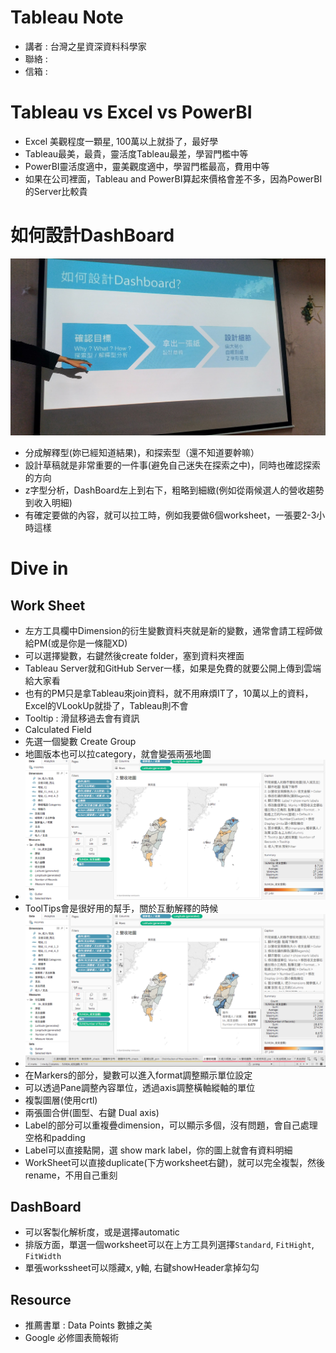 # Tableau Note
* 講者 : 台灣之星資深資料科學家 
* 聯絡 : 
* 信箱 :
# Tableau vs Excel vs PowerBI
* Excel 美觀程度一顆星, 100萬以上就掛了，最好學
* Tableau最美，最貴，靈活度Tableau最差，學習門檻中等
* PowerBI靈活度適中，靈美觀度適中，學習門檻最高，費用中等
* 如果在公司裡面，Tableau and PowerBI算起來價格會差不多，因為PowerBI的Server比較貴
# 如何設計DashBoard
<img src = './images/tableau_1.jpg'></img>
* 分成解釋型(妳已經知道結果)，和探索型（還不知道要幹嘛）
* 設計草稿就是非常重要的一件事(避免自己迷失在探索之中)，同時也確認探索的方向
* z字型分析，DashBoard左上到右下，粗略到細緻(例如從兩候選人的營收趨勢到收入明細)
* 有確定要做的內容，就可以拉工時，例如我要做6個worksheet，一張要2-3小時這樣

# Dive in
## Work Sheet

* 左方工具欄中Dimension的衍生變數資料夾就是新的變數，通常會請工程師做給PM(或是你是一條龍XD)
* 可以選擇變數，右鍵然後create folder，塞到資料夾裡面
* Tableau Server就和GitHub Server一樣，如果是免費的就要公開上傳到雲端給大家看
* 也有的PM只是拿Tableau來join資料，就不用麻煩IT了，10萬以上的資料，Excel的VLookUp就掛了，Tableau則不會
* Tooltip : 滑鼠移過去會有資訊
* Calculated Field
* 先選一個變數 Create Group
* 地圖版本也可以拉category，就會變張兩張地圖
* <img src = './images/tableau_2.png'></img>
* ToolTips會是很好用的幫手，關於互動解釋的時候
* <img src = './images/tableau_3.png'></img>
* 在Markers的部分，變數可以進入format調整顯示單位設定
* 可以透過Pane調整內容單位，透過axis調整橫軸縱軸的單位
* 複製圖層(使用crtl)
* 兩張圖合併(圖型、右鍵 Dual axis)
* Label的部分可以重複疊dimension，可以顯示多個，沒有問題，會自己處理空格和padding
* Label可以直接點開，選 show mark label，你的圖上就會有資料明細
* WorkSheet可以直接duplicate(下方worksheet右鍵)，就可以完全複製，然後rename，不用自己重刻
## DashBoard
* 可以客製化解析度，或是選擇automatic
* 排版方面，單選一個worksheet可以在上方工具列選擇`Standard`, `FitHight`, `FitWidth`
* 單張workssheet可以隱藏x, y軸, 右鍵showHeader拿掉勾勾

## Resource
* 推薦書單 : Data Points 數據之美
* Google 必修圖表簡報術

